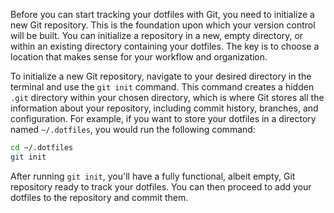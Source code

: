 Before you can start tracking your dotfiles with Git, you need to initialize a new Git repository. This is the foundation upon which your version control will be built. You can initialize a repository in a new, empty directory, or within an existing directory containing your dotfiles. The key is to choose a location that makes sense for your workflow and organization.

To initialize a new Git repository, navigate to your desired directory in the terminal and use the `git init` command. This command creates a hidden `.git` directory within your chosen directory, which is where Git stores all the information about your repository, including commit history, branches, and configuration. For example, if you want to store your dotfiles in a directory named `~/.dotfiles`, you would run the following command:

```bash
cd ~/.dotfiles
git init
```

After running `git init`, you'll have a fully functional, albeit empty, Git repository ready to track your dotfiles. You can then proceed to add your dotfiles to the repository and commit them.
